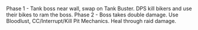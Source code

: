 Phase 1 - Tank boss near wall, swap on Tank Buster. DPS kill bikers and use their bikes to ram the boss. Phase 2 - Boss takes double damage. Use Bloodlust, CC/Interrupt/Kill Pit Mechanics. Heal through raid damage.
